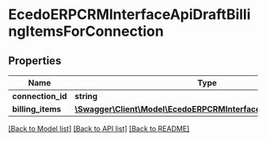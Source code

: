 # EcedoERPCRMInterfaceApiDraftBillingItemsForConnection

## Properties
Name | Type | Description | Notes
------------ | ------------- | ------------- | -------------
**connection_id** | **string** |  | [optional] 
**billing_items** | [**\Swagger\Client\Model\EcedoERPCRMInterfaceApiDraftBillingItem[]**](EcedoERPCRMInterfaceApiDraftBillingItem.md) |  | [optional] 

[[Back to Model list]](../README.md#documentation-for-models) [[Back to API list]](../README.md#documentation-for-api-endpoints) [[Back to README]](../README.md)


